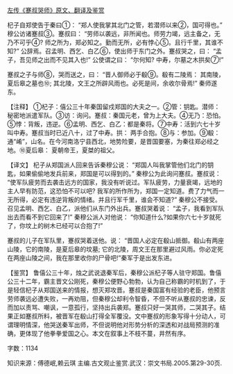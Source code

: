 [左传《蹇叔哭师》原文、翻译及鉴赏](https://www.vrrw.net/wx/13994.html)

杞子自郑使告于秦曰①： “郑人使我掌其北门之管，若潜师以来②，国可得也。” 穆公访诸蹇叔③。蹇叔曰： “劳师以袭远，非所闻也。师劳力竭，远主备之，无乃不可乎④? 师之所为，郑必知之。勤而无所，必有悖心⑤。且行千里，其谁不知?” 公辞焉。召孟明、西乞、白乙⑥，使出师于东门之外。蹇叔哭之，曰： “孟子，吾见师之出而不见其入也!” 公使谓之曰： “尔何知? 中寿，尔墓之木拱矣⑦!”

蹇叔之子与师⑧，哭而送之，曰： “晋人御师必于殽⑨。殽有二陵焉： 其南陵，夏后皋之墓也⑩; 其北陵，文王之所辟风雨也。必死是间，余收尔骨焉!” 秦师遂东。

【注释】 ①杞子：僖公三十年秦国留戍郑国的大夫之一。②管：钥匙。潜师： 秘密地派遣军队。③访：询问。蹇叔：秦国元老，曾为上大夫。④无乃：恐怕。⑤悖：背叛，违逆。⑥孟明、西乞、白乙：都是秦将。⑦中寿：活到六七十岁叫中寿。蹇叔当时已近八十，过了中寿。拱： 两手合抱。⑧与：参加。⑨殽：通“崤”，山名。在今河南洛宁县西北，地势险要，是晋国要塞，为秦往郑必经之地。⑩夏后皋： 夏朝帝王，夏桀的祖父。



【译文】 杞子从郑国派人回来告诉秦穆公说： “郑国人叫我掌管他们北门的钥匙，如果偷偷地发兵前来，郑国是可以得到的。” 秦穆公为此询问蹇叔。蹇叔说： “使军队疲劳而去袭击远方的国家，我没有听说过。军队疲劳，力量衰竭，远地的主人早有防范，这恐怕不可以吧? 我军的所作所为，郑国一定知道。费了力气而一无所得，必定有违逆背叛的情绪。并且行军千里，谁会不知道?” 秦穆公不接受。召见孟明、西乞、白乙，派他们从东门外出兵。蹇叔哭着说： “孟子，我看到军队出去而看不到它回来了!” 秦穆公派人对他说： “你知道什么?如果你六七十岁就死了，你坟上的树木已经可以合抱了!”

蹇叔的儿子在军队里，蹇叔哭着送他。说： “晋国人必定在殽山抵御。殽山有两座山陵，它的南陵，是夏后皋的坟墓; 它的北陵，周文王在那里避过风雨。你必定死在两座山陵之间，我在那里收你的尸骨吧!”秦军于是出发东进。

【鉴赏】 鲁僖公三十年，烛之武说退秦军后，秦穆公派杞子等人驻守郑国。鲁僖公三十二年，霸主晋文公刚死，秦穆公便野心勃勃，认为自己称霸的时机到了，于是轻信杞子从郑国送来的情报，想灭郑攻晋。蹇叔是秦国富有经验的老臣，他预言劳师袭远必遭失败，一再劝阻，但秦穆公却利令智昏，不但不听从蹇叔的忠谏，反而加以责骂、嘲讽，一意孤行，坚持出兵袭郑。蹇叔只好一哭其师，二哭其子。结果正如蹇叔所料，被晋军在殽山打得全军覆没。文中蹇叔的形象写得十分动人，可谓理明情深，他哭送秦军出师，不但说明他对形势分析的深透和对战局预测的准确，更体现了他拳拳爱国之心。本文在叙事上不枝不蔓，井然有序。

字数：1134

知识来源：傅德岷,赖云琪 主编.古文观止鉴赏.武汉：崇文书局.2005.第29-30页.

